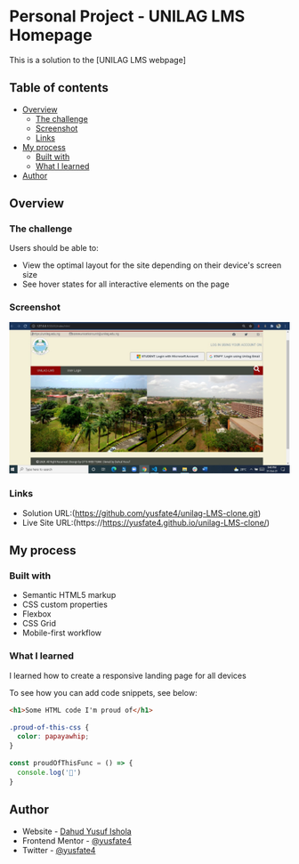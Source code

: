 # Personal Project - UNILAG LMS Homepage

This is a solution to the [UNILAG LMS webpage]

## Table of contents

- [Overview](#overview)
  - [The challenge](#the-challenge)
  - [Screenshot](#screenshot)
  - [Links](#links)
- [My process](#my-process)
  - [Built with](#built-with)
  - [What I learned](#what-i-learned)
- [Author](#author)



## Overview

### The challenge

Users should be able to:

- View the optimal layout for the site depending on their device's screen size
- See hover states for all interactive elements on the page

### Screenshot

![](/unilag_lms.jpg)


### Links

- Solution URL:(https://github.com/yusfate4/unilag-LMS-clone.git)
- Live Site URL:(https://https://yusfate4.github.io/unilag-LMS-clone/)

## My process

### Built with

- Semantic HTML5 markup
- CSS custom properties
- Flexbox
- CSS Grid
- Mobile-first workflow


### What I learned

I learned how to create a responsive landing page for all devices

To see how you can add code snippets, see below:

```html
<h1>Some HTML code I'm proud of</h1>
```
```css
.proud-of-this-css {
  color: papayawhip;
}
```
```js
const proudOfThisFunc = () => {
  console.log('🎉')
}
```

## Author

- Website - [Dahud Yusuf Ishola](https://www.github/yusfate4.com)
- Frontend Mentor - [@yusfate4](https://www.frontendmentor.io/profile/yusfate4)
- Twitter - [@yusfate4](https://www.twitter.com/yusfate4)
